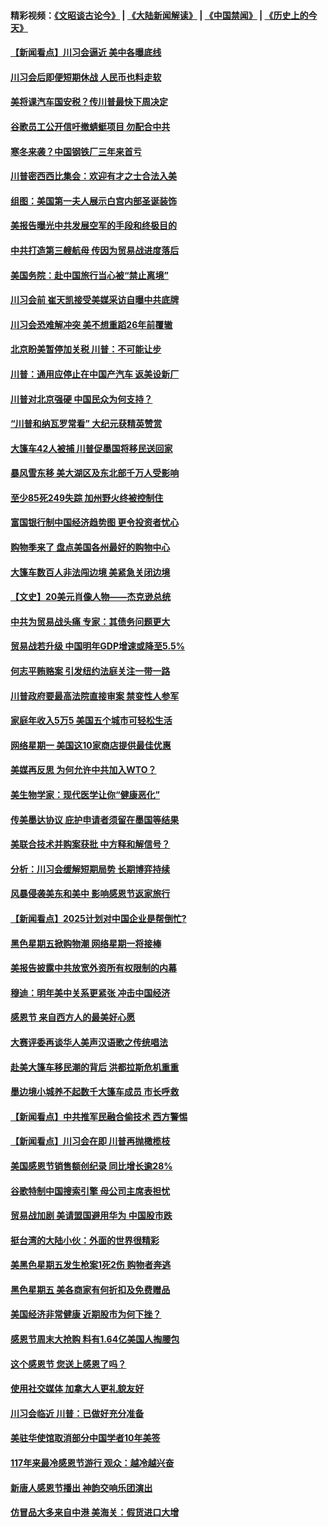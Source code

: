 #### 精彩视频：[《文昭谈古论今》](https://github.com/gfw-breaker/wenzhao/blob/master/README.md?t=11280031) | [《大陆新闻解读》](https://github.com/gfw-breaker/ntdtv-comedy/blob/master/README.md?t=11280031) | [《中国禁闻》](https://github.com/gfw-breaker/ntdtv-news/blob/master/README.md?t=11280031) | [《历史上的今天》](https://github.com/gfw-breaker/today-in-history/blob/master/README.md?t=11280031) 

#### [【新闻看点】川习会逼近 美中各曝底线](../pages/nsc412/n10877611.md?t=11280031) 

#### [川习会后即便短期休战 人民币也料走软](../pages/nsc412/n10877505.md?t=11280031) 

#### [美将课汽车国安税？传川普最快下周决定](../pages/nsc412/n10877485.md?t=11280031) 

#### [谷歌员工公开信吁撤蜻蜓项目 勿配合中共](../pages/nsc412/n10877407.md?t=11280031) 

#### [寒冬来袭？中国钢铁厂三年来首亏](../pages/nsc412/n10877369.md?t=11280031) 

#### [川普密西西比集会：欢迎有才之士合法入美](../pages/nsc412/n10877175.md?t=11280031) 

#### [组图：美国第一夫人展示白宫内部圣诞装饰](../pages/nsc412/n10876715.md?t=11280031) 

#### [美报告曝光中共发展空军的手段和终极目的](../pages/nsc412/n10875744.md?t=11280031) 

#### [中共打造第三艘航母 传因为贸易战进度落后](../pages/nsc412/n10876549.md?t=11280031) 

#### [美国务院：赴中国旅行当心被“禁止离境”](../pages/nsc412/n10875955.md?t=11280031) 

#### [川习会前 崔天凯接受美媒采访自曝中共底牌](../pages/nsc412/n10875588.md?t=11280031) 

#### [川习会恐难解冲突 美不想重蹈26年前覆辙](../pages/nsc412/n10875981.md?t=11280031) 

#### [北京盼美暂停加关税 川普：不可能让步](../pages/nsc412/n10875808.md?t=11280031) 

#### [川普：通用应停止在中国产汽车 返美设新厂](../pages/nsc412/n10875814.md?t=11280031) 

#### [川普对北京强硬 中国民众为何支持？](../pages/nsc412/n10875303.md?t=11280031) 

#### [“川普和纳瓦罗常看” 大纪元获精英赞赏](../pages/nsc412/n10874031.md?t=11280031) 

#### [大篷车42人被捕 川普促墨国将移民送回家](../pages/nsc412/n10875540.md?t=11280031) 

#### [暴风雪东移 美大湖区及东北部千万人受影响](../pages/nsc412/n10875370.md?t=11280031) 

#### [至少85死249失踪 加州野火终被控制住](../pages/nsc412/n10874488.md?t=11280031) 

#### [富国银行制中国经济趋势图 更令投资者忧心](../pages/nsc412/n10874182.md?t=11280031) 

#### [购物季来了 盘点美国各州最好的购物中心](../pages/nsc412/n10869918.md?t=11280031) 

#### [大篷车数百人非法闯边境 美紧急关闭边境](../pages/nsc412/n10873849.md?t=11280031) 

#### [【文史】20美元肖像人物——杰克逊总统](../pages/nsc412/n4606292.md?t=11280031) 

#### [中共为贸易战头痛 专家：其债务问题更大](../pages/nsc412/n10873720.md?t=11280031) 

#### [贸易战若升级 中国明年GDP增速或降至5.5%](../pages/nsc412/n10873758.md?t=11280031) 

#### [何志平贿赂案 引发纽约法庭关注一带一路](../pages/nsc412/n10873540.md?t=11280031) 

#### [川普政府要最高法院直接审案 禁变性人参军](../pages/nsc412/n10873508.md?t=11280031) 

#### [家庭年收入5万5  美国五个城市可轻松生活](../pages/nsc412/n10872685.md?t=11280031) 

#### [网络星期一 美国这10家商店提供最佳优惠](../pages/nsc412/n10873156.md?t=11280031) 

#### [美媒再反思 为何允许中共加入WTO？](../pages/nsc412/n10872958.md?t=11280031) 

#### [美生物学家：现代医学让你“健康恶化”](../pages/nsc412/n10872870.md?t=11280031) 

#### [传美墨达协议 庇护申请者须留在墨国等结果](../pages/nsc412/n10872961.md?t=11280031) 

#### [美联合技术并购案获批 中方释和解信号？](../pages/nsc412/n10872855.md?t=11280031) 

#### [分析：川习会缓解短期局势 长期博弈持续](../pages/nsc412/n10872672.md?t=11280031) 

#### [风暴侵袭美东和美中 影响感恩节返家旅行](../pages/nsc412/n10872796.md?t=11280031) 

#### [【新闻看点】2025计划对中国企业是帮倒忙?](../pages/nsc412/n10872729.md?t=11280031) 

#### [黑色星期五掀购物潮 网络星期一将接棒](../pages/nsc412/n10872640.md?t=11280031) 

#### [美报告披露中共放宽外资所有权限制的内幕](../pages/nsc412/n10872255.md?t=11280031) 

#### [穆迪：明年美中关系更紧张 冲击中国经济](../pages/nsc412/n10872456.md?t=11280031) 

#### [感恩节 来自西方人的最美好心愿](../pages/nsc412/n10871477.md?t=11280031) 

#### [大赛评委再谈华人美声汉语歌之传统唱法](../pages/nsc412/n10871818.md?t=11280031) 

#### [赴美大篷车移民潮的背后 洪都拉斯危机重重](../pages/nsc412/n10871641.md?t=11280031) 

#### [墨边境小城养不起数千大篷车成员 市长呼救](../pages/nsc412/n10871580.md?t=11280031) 

#### [【新闻看点】中共推军民融合偷技术 西方警惕](../pages/nsc412/n10871382.md?t=11280031) 

#### [【新闻看点】川习会在即 川普再抛橄榄枝](../pages/nsc412/n10871248.md?t=11280031) 

#### [美国感恩节销售额创纪录 同比增长逾28%](../pages/nsc412/n10871319.md?t=11280031) 

#### [谷歌特制中国搜索引擎 母公司主席表担忧](../pages/nsc412/n10871238.md?t=11280031) 

#### [贸易战加剧 美请盟国避用华为 中国股市跌](../pages/nsc412/n10871064.md?t=11280031) 

#### [挺台湾的大陆小伙：外面的世界很精彩](../pages/nsc412/n10870983.md?t=11280031) 

#### [美黑色星期五发生枪案1死2伤 购物者奔逃](../pages/nsc412/n10870651.md?t=11280031) 

#### [黑色星期五 美各商家有何折扣及免费赠品](../pages/nsc412/n10869609.md?t=11280031) 

#### [美国经济非常健康 近期股市为何下挫？](../pages/nsc412/n10869220.md?t=11280031) 

#### [感恩节周末大抢购 料有1.64亿美国人掏腰包](../pages/nsc412/n10869532.md?t=11280031) 

#### [这个感恩节 您送上感恩了吗？](../pages/nsc412/n10869319.md?t=11280031) 

#### [使用社交媒体 加拿大人更礼貌友好](../pages/nsc412/n10869758.md?t=11280031) 

#### [川习会临近 川普：已做好充分准备](../pages/nsc412/n10869699.md?t=11280031) 

#### [美驻华使馆取消部分中国学者10年美签](../pages/nsc412/n10869261.md?t=11280031) 

#### [117年来最冷感恩节游行 观众：越冷越兴奋](../pages/nsc412/n10869409.md?t=11280031) 

#### [新唐人感恩节播出 神韵交响乐团演出](../pages/nsc412/n10849459.md?t=11280031) 

#### [仿冒品大多来自中港 美海关：假货进口大增](../pages/nsc412/n10869186.md?t=11280031) 

